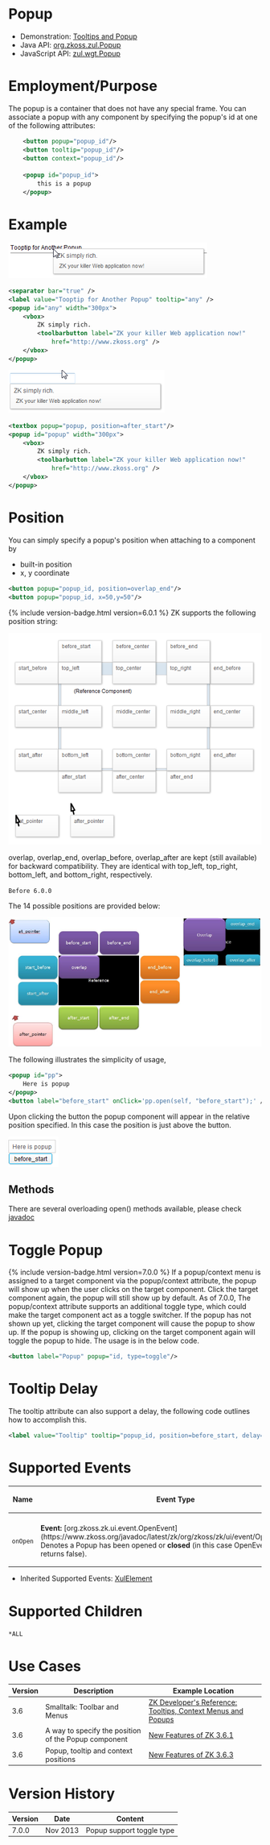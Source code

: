 

# Popup

- Demonstration: [Tooltips and Popup](http://www.zkoss.org/zkdemo/popup)
- Java API: [org.zkoss.zul.Popup](https://www.zkoss.org/javadoc/latest/zk/org/zkoss/zul/Popup.html)
- JavaScript API: [zul.wgt.Popup](https://www.zkoss.org/javadoc/latest/jsdoc/classes/zul.wgt.Popup.html)


# Employment/Purpose

The popup is a container that does not have any special frame. You can
associate a popup with any component by specifying the popup's id at one
of the following attributes:

```xml
    <button popup="popup_id"/>
    <button tooltip="popup_id"/>
    <button context="popup_id"/>

    <popup id="popup_id">
        this is a popup
    </popup>
```

# Example

![](/zk_component_ref/images/ZKComRef_Popup.PNG)

```xml
<separator bar="true" />
<label value="Tooptip for Another Popup" tooltip="any" />
<popup id="any" width="300px">
    <vbox>
        ZK simply rich.
        <toolbarbutton label="ZK your killer Web application now!"
            href="http://www.zkoss.org" />
    </vbox>
</popup>
```

![](/zk_component_ref/images/ZKComRef_Popup2.PNG)

```xml
<textbox popup="popup, position=after_start"/>
<popup id="popup" width="300px">
    <vbox>
        ZK simply rich.
        <toolbarbutton label="ZK your killer Web application now!"
            href="http://www.zkoss.org" />
    </vbox>
</popup>
```

# Position

You can simply specify a popup's position when attaching to a component
by

- built-in position
- x, y coordinate

```xml
<button popup="popup_id, position=overlap_end"/>
<button popup="popup_id, x=50,y=50"/>
```

{% include version-badge.html version=6.0.1 %} ZK supports the following position
string:

![](/zk_component_ref/images/ZKComRef_Popup_Position_601.png)

overlap, overlap_end, overlap_before, overlap_after are kept (still
available) for backward compatibility. They are identical with top_left,
top_right, bottom_left, and bottom_right, respectively.

`Before 6.0.0`

The 14 possible positions are provided below:

![](/zk_component_ref/images/ZKComRef_Popup_Position.png)

The following illustrates the simplicity of usage,

```xml
<popup id="pp">
    Here is popup
</popup>
<button label="before_start" onClick='pp.open(self, "before_start");' />
```

Upon clicking the button the popup component will appear in the relative
position specified. In this case the position is just above the button.

![](/zk_component_ref/images/ZKComRef_Popup_Beforestart.png)

## Methods

There are several overloading open() methods available, please check
[javadoc](https://www.zkoss.org/javadoc/latest/zk/org/zkoss/zul/Popup.html)

# Toggle Popup

{% include version-badge.html version=7.0.0 %} If a popup/context menu is assigned
to a target component via the popup/context attribute, the popup will
show up when the user clicks on the target component. Click the target
component again, the popup will still show up by default. As of 7.0.0,
The popup/context attribute supports an additional toggle type, which
could make the target component act as a toggle switcher. If the popup
has not shown up yet, clicking the target component will cause the popup
to show up. If the popup is showing up, clicking on the target component
again will toggle the popup to hide. The usage is in the below code.

```xml
<button label="Popup" popup="id, type=toggle"/>
```

# Tooltip Delay

The tooltip attribute can also support a delay, the following code
outlines how to accomplish this.

```xml
<label value="Tooltip" tooltip="popup_id, position=before_start, delay=500"/>
```

# Supported Events

<table>
<thead>
<tr class="header">
<th><center>
<p>Name</p>
</center></th>
<th><center>
<p>Event Type</p>
</center></th>
</tr>
</thead>
<tbody>
<tr class="odd">
<td></td>
<td></td>
</tr>
<tr class="even">
<td><center>
<p><code>onOpen</code></p>
</center></td>
<td><p><strong>Event:</strong>
[org.zkoss.zk.ui.event.OpenEvent](https://www.zkoss.org/javadoc/latest/zk/org/zkoss/zk/ui/event/OpenEvent.html) Denotes a Popup has
been opened or <strong>closed</strong> (in this case OpenEvent::isOpen()
returns false).</p></td>
</tr>
</tbody>
</table>

- Inherited Supported Events: [ XulElement]({{site.baseurl}}/zk_component_ref/xulelement#Supported_Events)

# Supported Children

`*ALL`

# Use Cases

| Version | Description                                          | Example Location                                                                                                                                                                                 |
|---------|------------------------------------------------------|--------------------------------------------------------------------------------------------------------------------------------------------------------------------------------------------------|
| 3.6     | Smalltalk: Toolbar and Menus                         | [ZK Developer's Reference: Tooltips, Context Menus and Popups]({{site.baseurl}}/zk_dev_ref/ui_patterns/tooltips,_context_menus_and_popups)                                               |
| 3.6     | A way to specify the position of the Popup component | [New Features of ZK 3.6.1](https://www.zkoss.org/wiki/Small_Talks/2009/April/New_Features_of_ZK_3.6.1#A_way_to_specify_the_position_of_the_Popup_component_A_way_to_specify_the_position_of_the_Popup_component) |
| 3.6     | Popup, tooltip and context positions                 | [New Features of ZK 3.6.3](https://www.zkoss.org/wiki/Small_Talks/2009/November/New_Features_of_ZK_3.6.3#Popup.2C_tooltip_and_context_positions_Popup,_tooltip_and_context_positions)                            |

# Version History



| Version | Date     | Content                   |
|---------|----------|---------------------------|
| 7.0.0   | Nov 2013 | Popup support toggle type |


